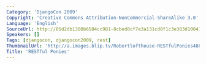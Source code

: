 ```yaml
---
Category: 'DjangoCon 2009'
Copyright: 'Creative Commons Attribution-NonCommercial-ShareAlike 3.0'
Language: 'English'
SourceUrl: http://05d2db1380b6504cc981-8cbed8cf7e3a131cd8f1c3e383d10041.r93.cf2.rackcdn.com/djangocon-2009/26_restful-ponies.ogv
Speakers: []
Tags: [djangocon, djangocon2009, rest]
ThumbnailUrl: 'http://a.images.blip.tv/Robertlofthouse-RESTfulPonies488.png'
Title: 'RESTful Ponies'
---
```

  

